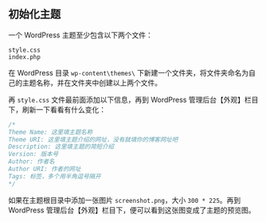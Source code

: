 ## 初始化主题

一个 WordPress 主题至少包含以下两个文件：

```
style.css
index.php
```

在 WordPress 目录 `wp-content\themes\` 下新建一个文件夹，将文件夹命名为自己的主题名称，并在文件夹中创建以上两个文件。

再 `style.css` 文件最前面添加以下信息，再到 WordPress 管理后台【外观】栏目下，刷新一下看看有什么变化：

```css
/*
Theme Name: 这里填主题名称
Theme URI: 这里填主题介绍的网址，没有就填你的博客网址吧
Description: 这里填主题的简短介绍
Version: 版本号
Author: 作者名
Author URI: 作者的网址
Tags: 标签，多个用半角逗号隔开
*/
```

如果在主题根目录中添加一张图片 `screenshot.png`，大小 `300 * 225`。再到 WordPress 管理后台【外观】栏目下，便可以看到这张图变成了主题的预览图。